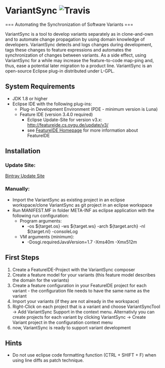 # VariantSync ![Travis](https://travis-ci.org/Kogoro/VariantSync.svg?branch=master)
=== Automating the Synchronization of Software Variants ===

VariantSync is a tool to develop variants separately as in clone-and-own and to automate change propagation by using domain knowledge of developers. VariantSync detects and logs changes during development, tags these changes to feature expressions and automates the synchronization
of changes between variants. As a side effect, using VariantSync for a while may increase the feature-to-code map-ping and, thus, ease a potential later migration to a product line. VariantSync is an open-source Eclipse plug-in distributed under L-GPL.

## System Requirements
* JDK 1.8 or higher
* Eclipse IDE with the following plug-ins:
  * Plug-in Development Environment (PDE - minimum version is Luna)
  * Feature IDE (version 3.4.0 required)
	* Eclipse Update-Site for version v3.x: http://featureide.cs.ovgu.de/update/v3/
	* see [FeatureIDE Homepage](https://featureide.github.io/) for more information about FeatureIDE
	
## Installation
### Update Site:
[Bintray Update Site](https://dl.bintray.com/kogoro/VariantSync)
### Manually:
* Import the VariantSync as existing project in an eclipse workspace/clone VariantSync as git project in an eclipse workspace
* Run MANIFEST.MF in folder META-INF as eclipse application with the following run configuration:
  * Program arguments:
    * -os ${target.os} -ws ${target.ws} -arch ${target.arch} -nl ${target.nl} -consoleLog
  * VM arguments (minimum): 
    * -Dosgi.requiredJavaVersion=1.7 -Xms40m -Xmx512m

## First Steps
1. Create a FeatureIDE-Project with the VariantSync composer
2. Create a feature model for your variants (this feature model describes the domain for the variants)
3. Create a feature configuration in your FeatureIDE project for each variant - the configuration file needs to have the same name as the variant
4. Import your variants (if they are not already in the workspace)
5. Right-Click on each project that is a variant and choose VariantSyncTool -> Add VariantSync Support in the context menu. Alternativly you can create projects for each variant by clicking VariantSync -> Create Variant project in the configuration context menu
6. now, VariantSync is ready to support variant development


## Hints
* Do not use eclipse code formatting function (CTRL + SHIFT + F) when using line diffs as patch technique.
